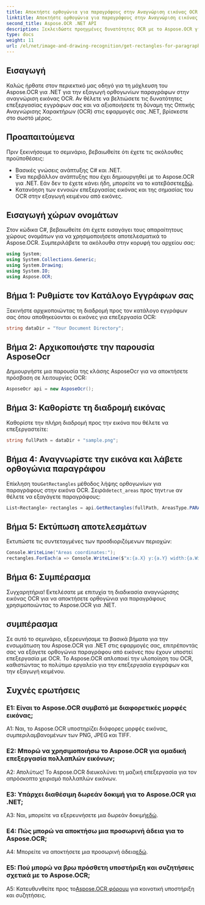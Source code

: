 ```yaml
---
title: Αποκτήστε ορθογώνια για παραγράφους στην Αναγνώριση εικόνας OCR
linktitle: Αποκτήστε ορθογώνια για παραγράφους στην Αναγνώριση εικόνας OCR
second_title: Aspose.OCR .NET API
description: Ξεκλειδώστε προηγμένες δυνατότητες OCR με το Aspose.OCR για .NET. Εξάγετε ορθογώνια παραγράφου χωρίς κόπο.
type: docs
weight: 11
url: /el/net/image-and-drawing-recognition/get-rectangles-for-paragraphs/
---
```

## Εισαγωγή

Καλώς ήρθατε στον περιεκτικό μας οδηγό για τη μόχλευση του Aspose.OCR για .NET για την εξαγωγή ορθογωνίων παραγράφων στην αναγνώριση εικόνας OCR. Αν θέλετε να βελτιώσετε τις δυνατότητες επεξεργασίας εγγράφων σας και να αξιοποιήσετε τη δύναμη της Οπτικής Αναγνώρισης Χαρακτήρων (OCR) στις εφαρμογές σας .NET, βρίσκεστε στο σωστό μέρος.

## Προαπαιτούμενα

Πριν ξεκινήσουμε το σεμινάριο, βεβαιωθείτε ότι έχετε τις ακόλουθες προϋποθέσεις:

- Βασικές γνώσεις ανάπτυξης C# και .NET.
-  Ένα περιβάλλον ανάπτυξης που έχει δημιουργηθεί με το Aspose.OCR για .NET. Εάν δεν το έχετε κάνει ήδη, μπορείτε να το κατεβάσετε[εδώ](https://releases.aspose.com/ocr/net/).
- Κατανόηση των εννοιών επεξεργασίας εικόνας και της σημασίας του OCR στην εξαγωγή κειμένου από εικόνες.

## Εισαγωγή χώρων ονομάτων

Στον κώδικα C#, βεβαιωθείτε ότι έχετε εισαγάγει τους απαραίτητους χώρους ονομάτων για να χρησιμοποιήσετε αποτελεσματικά το Aspose.OCR. Συμπεριλάβετε τα ακόλουθα στην κορυφή του αρχείου σας:

```csharp
using System;
using System.Collections.Generic;
using System.Drawing;
using System.IO;
using Aspose.OCR;
```

## Βήμα 1: Ρυθμίστε τον Κατάλογο Εγγράφων σας

Ξεκινήστε αρχικοποιώντας τη διαδρομή προς τον κατάλογο εγγράφων σας όπου αποθηκεύονται οι εικόνες για επεξεργασία OCR:

```csharp
string dataDir = "Your Document Directory";
```

## Βήμα 2: Αρχικοποιήστε την παρουσία AsposeOcr

Δημιουργήστε μια παρουσία της κλάσης AsposeOcr για να αποκτήσετε πρόσβαση σε λειτουργίες OCR:

```csharp
AsposeOcr api = new AsposeOcr();
```

## Βήμα 3: Καθορίστε τη διαδρομή εικόνας

Καθορίστε την πλήρη διαδρομή προς την εικόνα που θέλετε να επεξεργαστείτε:

```csharp
string fullPath = dataDir + "sample.png";
```

## Βήμα 4: Αναγνωρίστε την εικόνα και λάβετε ορθογώνια παραγράφου

 Επίκληση του`GetRectangles` μέθοδος λήψης ορθογωνίων για παραγράφους στην εικόνα OCR. Σειρά`detect_areas` προς την`true` αν θέλετε να εξαγάγετε παραγράφους:

```csharp
List<Rectangle> rectangles = api.GetRectangles(fullPath, AreasType.PARAGRAPHS, true);
```

## Βήμα 5: Εκτύπωση αποτελεσμάτων

Εκτυπώστε τις συντεταγμένες των προσδιοριζόμενων περιοχών:

```csharp
Console.WriteLine("Areas coordinates:");
rectangles.ForEach(a => Console.WriteLine($"x:{a.X} y:{a.Y} width:{a.Width} height:{a.Height}"));
```

## Βήμα 6: Συμπέρασμα

Συγχαρητήρια! Εκτελέσατε με επιτυχία τη διαδικασία αναγνώρισης εικόνας OCR για να αποκτήσετε ορθογώνια για παραγράφους χρησιμοποιώντας το Aspose.OCR για .NET.

## συμπέρασμα

Σε αυτό το σεμινάριο, εξερευνήσαμε τα βασικά βήματα για την ενσωμάτωση του Aspose.OCR για .NET στις εφαρμογές σας, επιτρέποντάς σας να εξάγετε ορθογώνια παραγράφου από εικόνες που έχουν υποστεί επεξεργασία με OCR. Το Aspose.OCR απλοποιεί την υλοποίηση του OCR, καθιστώντας το πολύτιμο εργαλείο για την επεξεργασία εγγράφων και την εξαγωγή κειμένου.

## Συχνές ερωτήσεις

### Ε1: Είναι το Aspose.OCR συμβατό με διαφορετικές μορφές εικόνας;

A1: Ναι, το Aspose.OCR υποστηρίζει διάφορες μορφές εικόνας, συμπεριλαμβανομένων των PNG, JPEG και TIFF.

### Ε2: Μπορώ να χρησιμοποιήσω το Aspose.OCR για ομαδική επεξεργασία πολλαπλών εικόνων;

Α2: Απολύτως! Το Aspose.OCR διευκολύνει τη μαζική επεξεργασία για τον απρόσκοπτο χειρισμό πολλαπλών εικόνων.

### Ε3: Υπάρχει διαθέσιμη δωρεάν δοκιμή για το Aspose.OCR για .NET;

 A3: Ναι, μπορείτε να εξερευνήσετε μια δωρεάν δοκιμή[εδώ](https://releases.aspose.com/).

### Ε4: Πώς μπορώ να αποκτήσω μια προσωρινή άδεια για το Aspose.OCR;

 A4: Μπορείτε να αποκτήσετε μια προσωρινή άδεια[εδώ](https://purchase.aspose.com/temporary-license/).

### Ε5: Πού μπορώ να βρω πρόσθετη υποστήριξη και συζητήσεις σχετικά με το Aspose.OCR;

 Α5: Κατευθυνθείτε προς το[Aspose.OCR φόρουμ](https://forum.aspose.com/c/ocr/16) για κοινοτική υποστήριξη και συζητήσεις.